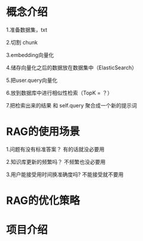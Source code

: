 # 概念介绍
1.准备数据集，txt

2.切割 chunk

3.embedding向量化

4.储存向量化之后的数据放在数据集中（ElasticSearch）

5.把user.query向量化

6.放到数据库中进行相似性检索（TopK = ？）

7.把检索出来的结果 和 self.query 聚合成一个新的提示词

# RAG的使用场景
1.问题有没有标准答案？ 有的话就没必要用

2.知识库更新的频繁吗？ 不频繁也没必要用

3.用户能接受用时间换准确度吗? 不能接受就不要用

# RAG的优化策略

# 项目介绍
